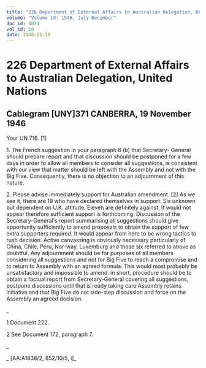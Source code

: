 ```yaml
---
title: "226 Department of External Affairs to Australian Delegation, United Nations"
volume: "Volume 10: 1946, July-December"
doc_id: 4074
vol_id: 10
date: 1946-11-19
---
```


# 226 Department of External Affairs to Australian Delegation, United Nations

## Cablegram [UNY]371 CANBERRA, 19 November 1946

Your UN 716. [1]

1\. The French suggestion in your paragraph 8 (b) that Secretary- General should prepare report and that discussion should be postponed for a few days in order to allow all members to consider all suggestions, is consistent with our view that matter should be left with the Assembly and not with the Big Five. Consequently, there is no objection to an adjournment of this nature.

2\. Please advise immediately support for Australian amendment. [2] As we see it, there are 19 who have declared themselves in support. Six unknown but dependent on U.K. attitude. Eleven are definitely against. It would not appear therefore sufficient support is forthcoming. Discussion of the Secretary-General's report summarising all suggestions should give opportunity sufficiently to amend proposals to obtain the support of few extra supporters required. It would appear from here to be wrong tactics to rush decision. Active canvassing is obviously necessary particularly of China, Chile, Peru, Nor-way, Luxemburg and those six referred to above as doubtful. Any adjournment should be for purposes of all members considering all suggestions and not for Big Five to reach a compromise and to return to Assembly with an agreed formula. This would most probably be unsatisfactory and impossible to amend. in short, procedure should be to obtain a factual report from Secretary-General covering all suggestions, postpone discussions until that is ready taking care Assembly retains initiative and that Big Five do not side-step discussion and force on the Assembly an agreed decision.

_

1 Document 222.

2 See Document 172, paragraph 7.

_

_ [AA:A1838/2, 852/10/5, i]_
